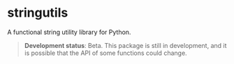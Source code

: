 # stringutils

A functional string utility library for Python.

> **Development status**: Beta. This package is still in development, and it is possible that the API of some functions could change.
